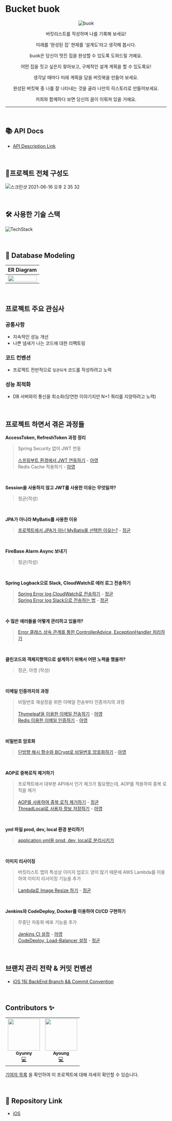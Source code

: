 # Bucket buok

<div align="center">

![buok](https://user-images.githubusercontent.com/45676906/122062627-8af21000-ce2a-11eb-86cf-bc67d2e97ebb.png)

버킷리스트를 작성하며 나를 기록해 보세요!

미래를 ‘완성된 집’ 현재를 ‘설계도’라고 생각해 봅시다.

buok은 당신이 멋진 집을 완성할 수 있도록 도와드릴 거예요.

어떤 집을 짓고 싶은지 찾아보고, 구체적인 설계 계획을 할 수 있도록요!

생각날 때마다 미래 계획을 담을 버킷북을 만들어 보세요.

완성된 버킷북 중 나를 잘 나타내는 것을 골라 나만의 히스토리로 만들어보세요.

저희와 함께하다 보면 당신의 꿈이 이뤄져 있을 거예요.

</div>

---

<br>

## 📚 API Docs

- [API Description Link](https://github.com/YAPP-18th/iOS1_Backend/wiki)

<br>

## 📐프로젝트 전체 구성도

![스크린샷 2021-06-16 오후 2 35 32](https://user-images.githubusercontent.com/45676906/122163400-1bbeff00-ceb0-11eb-8ecc-180cf128aef8.png)

<br>

## 🛠 사용한 기술 스택

![TechStack](https://user-images.githubusercontent.com/45676906/122160183-6dfd2180-ceaa-11eb-8865-df08ec11d13f.png)

<br>

## 📂 Database Modeling

| ER Diagram |
|:---:|
|<img src="https://user-images.githubusercontent.com/69340410/122346901-6dd15480-cf84-11eb-9dc1-13858a35bc27.png" width="100%"/>|

<br>

## 프로젝트 주요 관심사

### 공통사항

- 지속적인 성능 개선
- 나쁜 냄새가 나는 코드에 대한 리팩토링

### 코드 컨벤션

- 프로젝트 전반적으로 `일관되게` 코드를 작성하려고 노력

### 성능 최적화
- DB 서버와의 통신을 최소화(당연한 이야기지만 N+1 쿼리를 지양하려고 노력)

<br>

## 프로젝트 하면서 겪은 과정들

**AccessToken, RefreshToken 과정 정리**
> Spring Security 없이 JWT 연동 <br> <br>
> [스프링부트 환경에서 JWT 연동하기](https://velog.io/@ayoung0073/springboot-jwt-without-springsecurity) - [아영](https://github.com/ayoung0073) <br>
> Redis Cache 적용하기 - [아영](https://github.com/ayoung0073)

<br>

**Session을 사용하지 않고 JWT를 사용한 이유는 무엇일까?**

> 정균(작성)

<br>

**JPA가 아니라 MyBatis를 사용한 이유**

> [프로젝트에서 JPA가 아닌 MyBatis를 선택한 이유는?](https://devlog-wjdrbs96.tistory.com/350) - [정균](https://github.com/wjdrbs96)

<br>

**FireBase Alarm Async 보내기**

> 정균(작성)

<br>

**Spring Logback으로 Slack, CloudWatch로 에러 로그 전송하기**

> [Spring Error log CloudWatch로 전송하기](https://devlog-wjdrbs96.tistory.com/329) - [정균](https://github.com/wjdrbs96) <br>
> [Spring Error log Slack으로 전송하는 법]() - [정균](https://github.com/wjdrbs96)

<br>

**수 많은 에러들을 어떻게 관리하고 있을까?**

> [Error 클래스 상속 관계를 통한 ControllerAdvice, ExceptionHandler 처리하기](https://devlog-wjdrbs96.tistory.com/348)

<br>

**클린코드와 객체지향적으로 설계하기 위해서 어떤 노력을 했을까?**

> 정균, 아영 (작성)

<br>

**이메일 인증까지의 과정**

> 비밀번호 재설정을 위한 이메일 전송부터 인증까지의 과정 <br> <br>
> [Thymeleaf을 이용한 이메일 전송하기](https://velog.io/@ayoung0073/SpringBoot-%ED%83%80%EC%9E%84%EB%A6%AC%ED%94%84%EB%A5%BC-%EC%9D%B4%EC%9A%A9%ED%95%9C-%EC%9D%B4%EB%A9%94%EC%9D%BC-%EC%A0%84%EC%86%A1) - [아영](https://github.com/ayoung0073) <br>
> [Redis 이용한 이메일 인증하기](https://velog.io/@ayoung0073/SpringBoot-%EC%9D%B4%EB%A9%94%EC%9D%BC-%EC%9D%B8%EC%A6%9D-%EA%B3%BC%EC%A0%95-Redis) - [아영](https://github.com/ayoung0073)

<br>

**비밀번호 암호화**

> [단방향 해시 함수와 BCrypt로 비밀번호 암호화하기](https://velog.io/@ayoung0073/Security-%EB%B9%84%EB%B0%80%EB%B2%88%ED%98%B8-%EB%8B%A8%EB%B0%A9%ED%96%A5-%EC%95%94%ED%98%B8%ED%99%94) - [아영](https://github.com/ayoung0073) <br>

<br>

**AOP로 중복로직 제거하기**

> 프로젝트에서 대부분 API에서 인가 체크가 필요했는데, AOP를 적용하여 중복 로직을 제거 <br> <br>
> [AOP를 사용하여 중복 로직 제거하기](https://devlog-wjdrbs96.tistory.com/344) - [정균](https://github.com/wjdrbs96)<br>
> [ThreadLocal로 사용자 정보 저장하기](https://velog.io/@ayoung0073/Java-ThreadLocal) - [아영](https://github.com/ayoung0073)
<br>

**yml 파일 prod, dev, local 환경 분리하기**

> [application.yml을 prod, dev, local로 분리시키기](https://devlog-wjdrbs96.tistory.com/343)

<br>

**이미지 리사이징**

> 버킷리스트 앱의 특성상 이미지 업로드 양이 많기 때문에 AWS Lambda를 이용하여 이미지 리사이징 기능을 추가 <br>  
> [Lambda로 Image Resize 하기](https://devlog-wjdrbs96.tistory.com/330?category=885022) - [정균](https://github.com/wjdrbs96)

<br>

**Jenkins와 CodeDeploy, Docker를 이용하여 CI/CD 구현하기**

> 무중단 자동화 배포 기능을 추가 <br> <br>
> [Jenkins CI 설정](https://velog.io/@ayoung0073/jenkins-ci) - [아영](https://github.com/ayoung0073) <br>
> [CodeDeploy, Load-Balancer 설정](https://devlog-wjdrbs96.tistory.com/345) - [정균](https://github.com/wjdrbs96)

<br>

## 브랜치 관리 전략 & 커밋 컨벤션

- [iOS 1팀 BackEnd Branch && Commit Convention](https://github.com/YAPP-18th/iOS1_Backend/blob/develop/docs/Project%20Branch%2C%20Commit%20Convetion.md)

<br>

## Contributors ✨

<table>
  <tr>
    <td align="center"><a href="https://github.com/wjdrbs96"><img src="https://avatars0.githubusercontent.com/wjdrbs96?v=4?s=100" width="100px;" alt=""/><br /><sub><b>Gyunny</b></sub></a><br /><a href="https://github.com/YAPP-18th/iOS1_Backend/commits?author=wjdrbs96" title="Code">💻</a></td>
    <td align="center"><a href="https://github.com/ayoung0073"><img src="https://avatars3.githubusercontent.com/ayoung0073?v=4?s=100" width="100px;" alt=""/><br /><sub><b>Ayoung</b></sub></a><br /><a href="https://github.com/YAPP-18th/iOS1_Backend/commits?author=ayoung0073" title="Code">💻</a></td>
  </tr>
</table>

[기여자 목록](https://github.com/YAPP-18th/iOS1_Backend/graphs/contributors) 을 확인하여 이 프로젝트에 대해 자세히 확인할 수 있습니다.

<br>

## 🔗 Repository Link

- [iOS](https://github.com/YAPP-18th/iOS1_Client)

